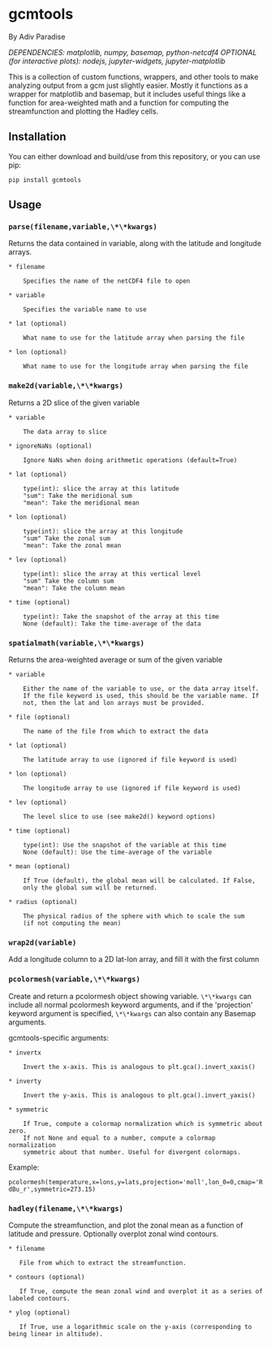# gcmtools

By Adiv Paradise

_DEPENDENCIES: matplotlib, numpy, basemap, python-netcdf4_
_OPTIONAL (for interactive plots): nodejs, jupyter-widgets, jupyter-matplotlib_

This is a collection of custom functions, wrappers, and other tools to make analyzing 
output from a gcm just slightly easier. Mostly it functions as a wrapper for matplotlib
and basemap, but it includes useful things like a function for area-weighted math and a
function for computing the streamfunction and plotting the Hadley cells.

## Installation

You can either download and build/use from this repository, or you can use pip:

``pip install gcmtools``


## Usage

### ``parse(filename,variable,\*\*kwargs)``
 
Returns the data contained in variable, along with the latitude and longitude arrays.
 
    * filename
    
        Specifies the name of the netCDF4 file to open
        
    * variable
    
        Specifies the variable name to use
        
    * lat (optional)
    
        What name to use for the latitude array when parsing the file
        
    * lon (optional)
    
        What name to use for the longitude array when parsing the file
    
    
### ``make2d(variable,\*\*kwargs)``

Returns a 2D slice of the given variable
    
    * variable
    
        The data array to slice
        
    * ignoreNaNs (optional)
    
        Ignore NaNs when doing arithmetic operations (default=True)
        
    * lat (optional)
    
        type(int): slice the array at this latitude
        "sum": Take the meridional sum
        "mean": Take the meridional mean
        
    * lon (optional)
    
        type(int): slice the array at this longitude
        "sum" Take the zonal sum
        "mean": Take the zonal mean
        
    * lev (optional)
    
        type(int): slice the array at this vertical level
        "sum" Take the column sum
        "mean": Take the column mean
        
    * time (optional)
    
        type(int): Take the snapshot of the array at this time
        None (default): Take the time-average of the data
            

### ``spatialmath(variable,\*\*kwargs)``
    
Returns the area-weighted average or sum of the given variable
    
    * variable
    
        Either the name of the variable to use, or the data array itself.
        If the file keyword is used, this should be the variable name. If
        not, then the lat and lon arrays must be provided.
        
    * file (optional)
    
        The name of the file from which to extract the data
        
    * lat (optional)
    
        The latitude array to use (ignored if file keyword is used)
        
    * lon (optional)
    
        The longitude array to use (ignored if file keyword is used)
        
    * lev (optional)
    
        The level slice to use (see make2d() keyword options)
        
    * time (optional)
    
        type(int): Use the snapshot of the variable at this time
        None (default): Use the time-average of the variable
        
    * mean (optional)
    
        If True (default), the global mean will be calculated. If False,
        only the global sum will be returned.
        
    * radius (optional)
    
        The physical radius of the sphere with which to scale the sum 
        (if not computing the mean)

            
### ``wrap2d(variable)``

Add a longitude column to a 2D lat-lon array, and fill it with the first column
    

### ``pcolormesh(variable,\*\*kwargs)``
    
Create and return a pcolormesh object showing variable. ``\*\*kwargs`` can include all
normal pcolormesh keyword arguments, and if the 'projection' keyword argument is
specified, ``\*\*kwargs`` can also contain any Basemap arguments.
    
gcmtools-specific arguments:
    
    * invertx
    
        Invert the x-axis. This is analogous to plt.gca().invert_xaxis()
        
    * inverty
    
        Invert the y-axis. This is analogous to plt.gca().invert_yaxis()
        
    * symmetric
    
        If True, compute a colormap normalization which is symmetric about zero.
        If not None and equal to a number, compute a colormap normalization 
        symmetric about that number. Useful for divergent colormaps.
    
Example:

``pcolormesh(temperature,x=lons,y=lats,projection='moll',lon_0=0,cmap='RdBu_r',symmetric=273.15)``

### ``hadley(filename,\*\*kwargs)``

Compute the streamfunction, and plot the zonal mean as a function of latitude and pressure. Optionally overplot zonal wind contours.

    * filename

       File from which to extract the streamfunction.
       
    * contours (optional)

       If True, compute the mean zonal wind and overplot it as a series of labeled contours.
       
    * ylog (optional)
    
       If True, use a logarithmic scale on the y-axis (corresponding to being linear in altitude).
       
       
